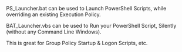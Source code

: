 PS_Launcher.bat can be used to Launch PowerShell Scripts, while overriding an existing Execution Policy. 

BAT_Launcher.vbs can be used to Run your PowerShell Script, Silently (without any Command Line Windows).

This is great for Group Policy Startup & Logon Scripts, etc.
